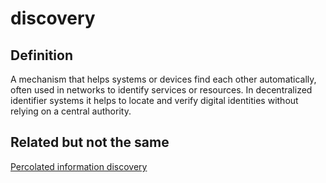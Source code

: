 # discovery
## Definition
A mechanism that helps systems or devices find each other automatically, often used in networks to identify services or resources. In decentralized identifier systems it helps to locate and verify digital identities without relying on a central authority.

## Related but not the same
[Percolated information discovery](percolated-information-discovery)